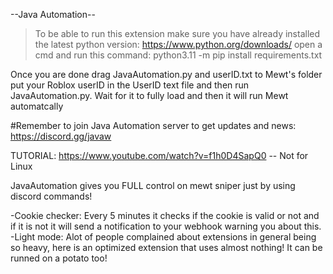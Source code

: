 --Java Automation--

> To be able to run this extension make sure you have already installed the latest python version: https://www.python.org/downloads/
> open a cmd and run this command: python3.11 -m pip install requirements.txt

Once you are done drag JavaAutomation.py and userID.txt to Mewt's folder put your Roblox userID in the UserID text file and then run JavaAutomation.py. Wait for it to fully load and then it will run Mewt automatcally


#Remember to join Java Automation server to get updates and news: https://discord.gg/javaw

TUTORIAL:     https://www.youtube.com/watch?v=f1h0D4SapQ0 -- Not for Linux


JavaAutomation gives you FULL control on mewt sniper just by using discord commands!



-Cookie checker: Every 5 minutes it checks if the cookie is valid or not and if it is not it will send a notification to your webhook warning you about this.
-Light mode: Alot of people complained about extensions in general being so heavy, here is an optimized extension that uses almost nothing! It can be runned on a potato too!

